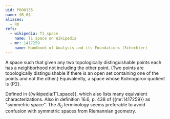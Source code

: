 ```yaml
---
uid: P000135
name: $R_0$
aliases:
  - R0
refs:
  - wikipedia: T1_space
    name: T1 space on Wikipedia
  - mr: 1417259
    name: Handbook of Analysis and its Foundations (Schechter)
---
```


A space such that given any two topologically distinguishable points each has a neighborhood not including the other point.  (Two points are topologically distinguishable if there is an open set containing one of the points and not the other.)  Equivalently, a space whose Kolmogorov quotient is {P2}.

Defined in {{wikipedia:T1_space}}, which also lists many equivalent characterizations.  Also in definition 16.6, p. 438 of {{mr:1417259}} as "symmetric space".  The $R_0$ terminology seems preferable to avoid confusion with symmetric spaces from Riemannian geometry.
